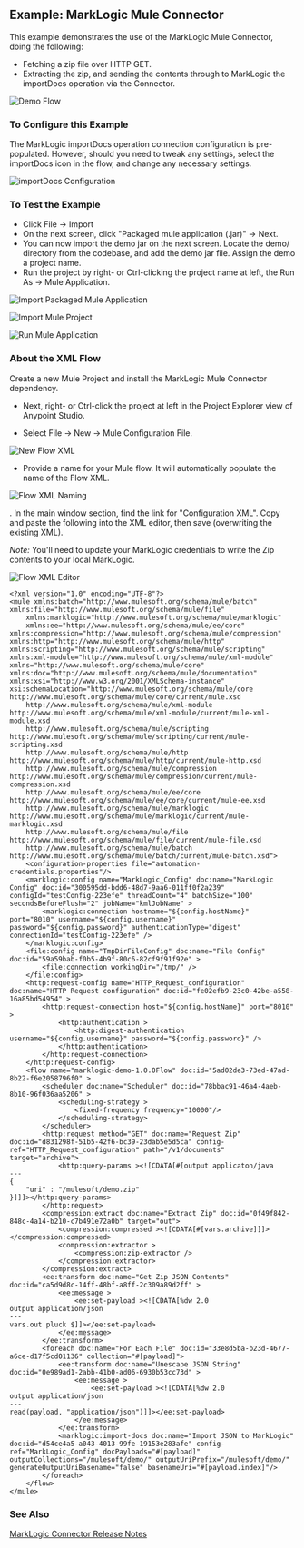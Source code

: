 ## Example: MarkLogic Mule Connector ##

This example demonstrates the use of the MarkLogic Mule Connector, doing the following:

* Fetching a zip file over HTTP GET.
* Extracting the zip, and sending the contents through to MarkLogic the importDocs operation via the Connector.

![Demo Flow](../../images/demo-flow.png)

### To Configure this Example ###

The MarkLogic importDocs operation connection configuration is pre-populated.  However, should you need to tweak any settings, select the importDocs icon in the flow, and change any necessary settings.

![importDocs Configuration](../../images/importDocs-config.png)

### To Test the Example ###

* Click File &rarr; Import
* On the next screen, click "Packaged mule application (.jar)" &rarr; Next.
* You can now import the demo jar on the next screen.  Locate the demo/ directory from the codebase, and add the demo jar file. Assign the demo a project name.
* Run the project by right- or Ctrl-clicking the project name at left, the Run As &rarr; Mule Application.

![Import Packaged Mule Application](../../images/import-jar-1.png)

![Import Mule Project](../../images/import-jar-2.png)

![Run Mule Application](../../images/run-as-mule-application.png)

### About the XML Flow ###

Create a new Mule Project and install the MarkLogic Mule Connector dependency.

* Next, right- or Ctrl-click the project at left in the Project Explorer view of Anypoint Studio. 

* Select File &rarr; New &rarr; Mule Configuration File.

![New Flow XML](../../images/flow-xml-new.png)

* Provide a name for your Mule flow.  It will automatically populate the name of the Flow XML.

![Flow XML Naming](../../images/flow-xml-naming.png)

. In the main window section, find the link for "Configuration XML". Copy and paste the following into the XML editor, then save (overwriting the existing XML). 

*Note:* You'll need to update your MarkLogic credentials to write the Zip contents to your local MarkLogic.

![Flow XML Editor](../../images/flow-xml-editor.png)

```
<?xml version="1.0" encoding="UTF-8"?>
<mule xmlns:batch="http://www.mulesoft.org/schema/mule/batch" xmlns:file="http://www.mulesoft.org/schema/mule/file"
    xmlns:marklogic="http://www.mulesoft.org/schema/mule/marklogic"
    xmlns:ee="http://www.mulesoft.org/schema/mule/ee/core" xmlns:compression="http://www.mulesoft.org/schema/mule/compression" xmlns:http="http://www.mulesoft.org/schema/mule/http" xmlns:scripting="http://www.mulesoft.org/schema/mule/scripting" xmlns:xml-module="http://www.mulesoft.org/schema/mule/xml-module" xmlns="http://www.mulesoft.org/schema/mule/core" xmlns:doc="http://www.mulesoft.org/schema/mule/documentation" xmlns:xsi="http://www.w3.org/2001/XMLSchema-instance" xsi:schemaLocation="http://www.mulesoft.org/schema/mule/core http://www.mulesoft.org/schema/mule/core/current/mule.xsd
    http://www.mulesoft.org/schema/mule/xml-module http://www.mulesoft.org/schema/mule/xml-module/current/mule-xml-module.xsd
    http://www.mulesoft.org/schema/mule/scripting http://www.mulesoft.org/schema/mule/scripting/current/mule-scripting.xsd
    http://www.mulesoft.org/schema/mule/http http://www.mulesoft.org/schema/mule/http/current/mule-http.xsd
    http://www.mulesoft.org/schema/mule/compression http://www.mulesoft.org/schema/mule/compression/current/mule-compression.xsd
    http://www.mulesoft.org/schema/mule/ee/core http://www.mulesoft.org/schema/mule/ee/core/current/mule-ee.xsd
    http://www.mulesoft.org/schema/mule/marklogic http://www.mulesoft.org/schema/mule/marklogic/current/mule-marklogic.xsd
    http://www.mulesoft.org/schema/mule/file http://www.mulesoft.org/schema/mule/file/current/mule-file.xsd
    http://www.mulesoft.org/schema/mule/batch http://www.mulesoft.org/schema/mule/batch/current/mule-batch.xsd">
    <configuration-properties file="automation-credentials.properties"/>
	<marklogic:config name="MarkLogic_Config" doc:name="MarkLogic Config" doc:id="300595dd-bdd6-48d7-9aa6-011ff0f2a239" configId="testConfig-223efe" threadCount="4" batchSize="100" secondsBeforeFlush="2" jobName="kmlJobName" >
		<marklogic:connection hostname="${config.hostName}" port="8010" username="${config.username}" password="${config.password}" authenticationType="digest" connectionId="testConfig-223efe" />
	</marklogic:config>
    <file:config name="TmpDirFileConfig" doc:name="File Config" doc:id="59a59bab-f0b5-4b9f-80c6-82cf9f91f92e" >
        <file:connection workingDir="/tmp/" />
    </file:config>
    <http:request-config name="HTTP_Request_configuration" doc:name="HTTP Request configuration" doc:id="fe02efb9-23c0-42be-a558-16a85bd54954" >
		<http:request-connection host="${config.hostName}" port="8010" >
			<http:authentication >
				<http:digest-authentication username="${config.username}" password="${config.password}" />
			</http:authentication>
		</http:request-connection>
	</http:request-config>
    <flow name="marklogic-demo-1.0.0Flow" doc:id="5ad02de3-73ed-47ad-8b22-f6e2058796f0" >
        <scheduler doc:name="Scheduler" doc:id="78bbac91-46a4-4aeb-8b10-96f036aa5206" >
            <scheduling-strategy >
                <fixed-frequency frequency="10000"/>
            </scheduling-strategy>
        </scheduler>
        <http:request method="GET" doc:name="Request Zip" doc:id="d831298f-51b5-42f6-bc39-23dab5e5d5ca" config-ref="HTTP_Request_configuration" path="/v1/documents" target="archive">
            <http:query-params ><![CDATA[#[output applicaton/java
---
{
	"uri" : "/mulesoft/demo.zip"
}]]]></http:query-params>
        </http:request>
        <compression:extract doc:name="Extract Zip" doc:id="0f49f842-848c-4a14-b210-c7b491e72a0b" target="out">
            <compression:compressed ><![CDATA[#[vars.archive]]]></compression:compressed>
            <compression:extractor >
                <compression:zip-extractor />
            </compression:extractor>
        </compression:extract>
        <ee:transform doc:name="Get Zip JSON Contents" doc:id="ca5d9d8c-14ff-48bf-a8ff-2c309a89d2ff" >
            <ee:message >
                <ee:set-payload ><![CDATA[%dw 2.0
output application/json
---
vars.out pluck $]]></ee:set-payload>
            </ee:message>
        </ee:transform>
        <foreach doc:name="For Each File" doc:id="33e8d5ba-b23d-4677-a6ce-d17f5cd01136" collection="#[payload]">
            <ee:transform doc:name="Unescape JSON String" doc:id="0e989ad1-2abb-41b0-ad06-6930b53cc73d" >
                <ee:message >
                    <ee:set-payload ><![CDATA[%dw 2.0
output application/json
---
read(payload, "application/json")]]></ee:set-payload>
                </ee:message>
            </ee:transform>
            <marklogic:import-docs doc:name="Import JSON to MarkLogic" doc:id="d54ce4a5-a043-4013-99fe-19153e283afe" config-ref="MarkLogic_Config" docPayloads="#[payload]" outputCollections="/mulesoft/demo/" outputUriPrefix="/mulesoft/demo/" generateOutputUriBasename="false" basenameUri="#[payload.index]"/>
        </foreach>
    </flow>
</mule>
```

### See Also ###

[MarkLogic Connector Release Notes](release-notes)
